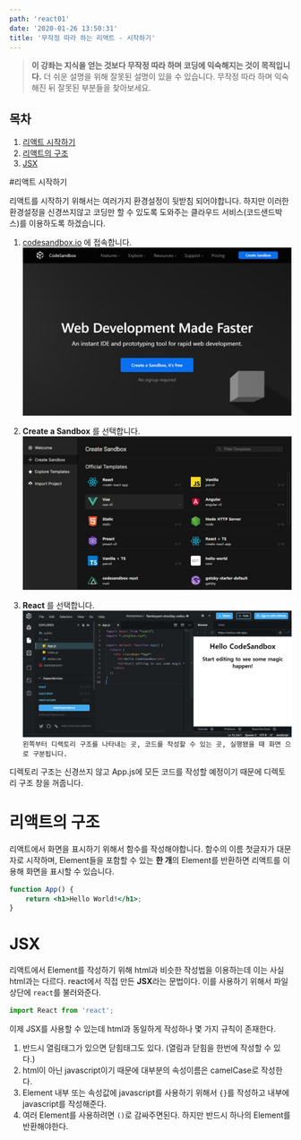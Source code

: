 ```yaml
---
path: 'react01'
date: '2020-01-26 13:50:31'
title: '무작정 따라 하는 리액트 - 시작하기'
---
```


> **이 강좌는 지식을 얻는 것보다 무작정 따라 하며 코딩에 익숙해지는 것이 목적입니다.** 더 쉬운 설명을 위해 잘못된 설명이 있을 수 있습니다. 무작정 따라 하며 익숙해진 뒤 잘못된 부분들을 찾아보세요.

## 목차

1. [리액트 시작하기](#리액트-시작하기)
2. [리액트의 구조](#리액트의-구조)
3. [JSX](#JSX)

#리액트 시작하기

리액트를 시작하기 위해서는 여러가지 환경설정이 뒷받침 되어야합니다. 하지만 이러한 환경설정을 신경쓰지않고 코딩만 할 수 있도록 도와주는 클라우드 서비스(코드샌드박스)를 이용하도록 하겠습니다.

1. [codesandbox.io](https://codesandbox.io/) 에 접속합니다.
   ![codesandbox](images/codesandbox.jpg)

2. **Create a Sandbox** 를 선택합니다.
   ![createsandbox](images/createsandbox.jpg)

3. **React** 를 선택합니다.
   ![plane](images/plane.jpg)
   `왼쪽부터 디렉토리 구조를 나타내는 곳, 코드를 작성할 수 있는 곳, 실행됐을 때 화면 으로 구분됩니다.`

디렉토리 구조는 신경쓰지 않고 App.js에 모든 코드를 작성할 예정이기 때문에 디렉토리 구조 창을 꺼줍니다.

# 리액트의 구조

리액트에서 화면을 표시하기 위해서 함수를 작성해야합니다. 함수의 이름 첫글자가 대문자로 시작하며, Element들을 포함할 수 있는 **한 개**의 Element를 반환하면 리액트를 이용해 화면을 표시할 수 있습니다.

```jsx
function App() {
    return <h1>Hello World!</h1>;
}
```

# JSX

리액트에서 Element를 작성하기 위해 html과 비슷한 작성법을 이용하는데 이는 사실 html과는 다르다. react에서 직접 만든 **JSX**라는 문법이다. 이를 사용하기 위해서 파일 상단에 `react`를 불러와준다.

```javascript
import React from 'react';
```

이제 JSX를 사용할 수 있는데 html과 동일하게 작성하나 몇 가지 규칙이 존재한다.

1. 반드시 열림태그가 있으면 닫힘태그도 있다. (열림과 닫힘을 한번에 작성할 수 있다.)
2. html이 아닌 javascript이기 때문에 대부분의 속성이름은 camelCase로 작성한다.
3. Element 내부 또는 속성값에 javascript를 사용하기 위해서 `{}`를 작성하고 내부에 javascript를 작성해준다.
4. 여러 Element를 사용하려면 `()`로 감싸주면된다. 하지만 반드시 하나의 Element를 반환해야한다.
